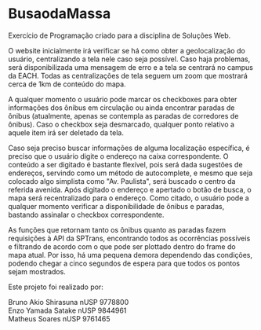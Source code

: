 # BusaodaMassa
Exercício de Programação criado para a disciplina de Soluções Web.  
  
    
O website inicialmente irá verificar se há como obter a geolocalização do usuário, centralizando a tela nele caso seja possível. Caso haja problemas, será disponibilizada uma mensagem de erro e a tela se centrará no campus da EACH. Todas as centralizações de tela seguem um zoom que mostrará cerca de 1km de conteúdo do mapa.  
  
A qualquer momento o usuário pode marcar os checkboxes para obter informações dos ônibus em circulação ou ainda encontrar paradas de ônibus (atualmente, apenas se contempla as paradas de corredores de ônibus). Caso o checkbox seja desmarcado, qualquer ponto relativo a aquele item irá ser deletado da tela.  
  
Caso seja preciso buscar informações de alguma localização específica, é preciso que o usuário digite o endereço na caixa correspondente. O conteúdo a ser digitado é bastante flexível, pois será dada sugestões de endereços, servindo como um método de autocomplete, e mesmo que seja colocado algo simplista como "Av. Paulista", será buscado o centro da referida avenida. Após digitado o endereço e apertado o botão de busca, o mapa será recentralizado para o endereço. Como citado, o usuário pode a qualquer momento verificar a disponibilidade de ônibus e paradas, bastando assinalar o checkbox correspondente.  
  
As funções que retornam tanto os ônibus quanto as paradas fazem requisições à API da SPTrans, encontrando todos as ocorrências possíveis e filtrando de acordo com o que pode ser plottado dentro do frame do mapa atual. Por isso, há uma pequena demora dependendo das condições, podendo chegar a cinco segundos de espera para que todos os pontos sejam mostrados.  

Este projeto foi realizado por:  
  
Bruno Akio Shirasuna   nUSP 9778800  
Enzo Yamada Satake    nUSP 9844961  
Matheus Soares        nUSP 9761465
